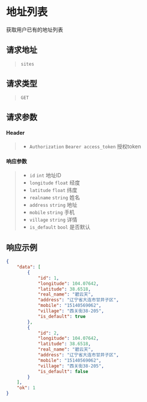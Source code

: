 # 地址列表

获取用户已有的地址列表

## 请求地址

> `sites`

## 请求类型

> `GET`

## 请求参数

#### Header

> - `Authorization` `Bearer access_token` 授权token

#### 响应参数

> - `id` `int` 地址ID
> - `longitude` `float` 经度
> - `latitude` `float` 纬度
> - `realname` `string` 姓名
> - `address` `string` 地址
> - `mobile` `string` 手机
> - `village` `string` 详情
> - `is_default` `bool` 是否默认

## 响应示例

```json
{
    "data": [
        {
            "id": 1,
            "longitude": 104.07642,
            "latitude": 38.6518,
            "real_name": "碧云天",
            "address": "辽宁省大连市甘井子区",
            "mobile": "15140569062",
            "village": "西关街38-205",
            "is_default": true
        },
        {
            "id": 2,
            "longitude": 104.07642,
            "latitude": 38.6518,
            "real_name": "碧云天",
            "address": "辽宁省大连市甘井子区",
            "mobile": "15140569062",
            "village": "西关街38-205",
            "is_default": false
        }
    ],
    "ok": 1
}
```

